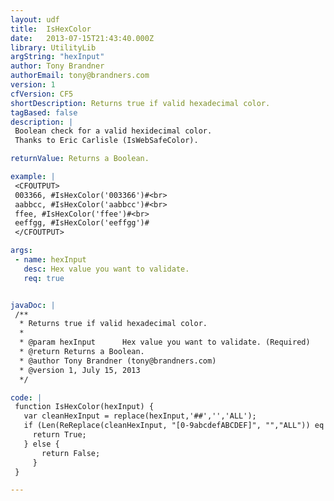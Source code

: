```yaml
---
layout: udf
title:  IsHexColor
date:   2013-07-15T21:43:40.000Z
library: UtilityLib
argString: "hexInput"
author: Tony Brandner
authorEmail: tony@brandners.com
version: 1
cfVersion: CF5
shortDescription: Returns true if valid hexadecimal color.
tagBased: false
description: |
 Boolean check for a valid hexidecimal color.
 Thanks to Eric Carlisle (IsWebSafeColor).

returnValue: Returns a Boolean.

example: |
 <CFOUTPUT>
 003366, #IsHexColor('003366')#<br>
 aabbcc, #IsHexColor('aabbcc')#<br>
 ffee, #IsHexColor('ffee')#<br>
 eeffgg, #IsHexColor('eeffgg')#
 </CFOUTPUT>

args:
 - name: hexInput
   desc: Hex value you want to validate.
   req: true


javaDoc: |
 /**
  * Returns true if valid hexadecimal color.
  * 
  * @param hexInput      Hex value you want to validate. (Required)
  * @return Returns a Boolean. 
  * @author Tony Brandner (tony@brandners.com) 
  * @version 1, July 15, 2013 
  */

code: |
 function IsHexColor(hexInput) {
   var cleanHexInput = replace(hexInput,'##','','ALL');
   if (Len(ReReplace(cleanHexInput, "[0-9abcdefABCDEF]", "","ALL")) eq 0 and Len(cleanHexInput) gt 5) {
     return True;
   } else {
       return False;
     }
 }

---
```


